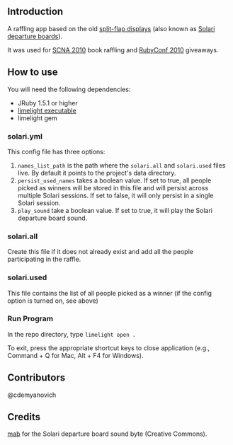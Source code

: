 Introduction
------------

A raffling app based on the old [split-flap displays](http://en.wikipedia.org/wiki/Flap_display_board) (also known as [Solari departure boards](http://en.wikipedia.org/wiki/Solari_departure_board)).

It was used for [SCNA 2010](http://scna.softwarecraftsmanship.org/) book raffling and [RubyConf 2010](http://rubyconf.org/) giveaways.

How to use
----------

You will need the following dependencies:

* JRuby 1.5.1 or higher
* [limelight executable](http://limelight.8thlight.com/download)
* limelight gem

### solari.yml

This config file has three options:

1. `names_list_path` is the path where the `solari.all` and `solari.used` files live.  By default it points to the project's data directory.
2. `persist_used_names` takes a boolean value.  If set to true, all people picked as winners will be stored in this file and will persist across multiple Solari sessions.  If set to false, it will only persist in a single Solari session.
3. `play_sound` take a boolean value.  If set to true, it will play the Solari departure board sound.

### solari.all

Create this file if it does not already exist and add all the people participating in the raffle.

### solari.used

This file contains the list of all people picked as a winner (if the config option is turned on, see above)

### Run Program

In the repo directory, type <code>limelight open .</code>

To exit, press the appropriate shortcut keys to close application (e.g., Command + Q for Mac, Alt + F4 for Windows).

Contributors
------------
@cdemyanovich


Credits
-------

[mab](http://www.freesound.org/usersViewSingle.php?id=127220) for the Solari departure board sound byte (Creative Commons).
